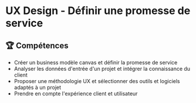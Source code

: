 # UX Design - Définir une promesse de service

## 🏆 Compétences
* Créer un business modèle canvas et définir la promesse de service
* Analyser les données d'entrée d'un projet et intégrer la connaissance du client
* Proposer une méthodologie UX et sélectionner des outils et logiciels adaptés à un projet
* Prendre en compte l'expérience client et utilisateur

